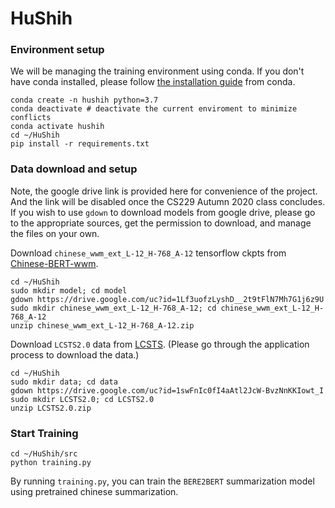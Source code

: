 # HuShih

### Environment setup

We will be managing the training environment using conda. If you don't have conda installed, please follow [the installation guide](https://docs.conda.io/projects/conda/en/latest/user-guide/install/index.html) from conda.

```
conda create -n hushih python=3.7
conda deactivate # deactivate the current enviroment to minimize conflicts
conda activate hushih
cd ~/HuShih
pip install -r requirements.txt
```

### Data download and setup

Note, the google drive link is provided here for convenience of the project. And the link will be disabled once the CS229 Autumn 2020 class concludes. If you wish to use `gdown` to download models from google drive, please go to the appropriate sources, get the permission to download, and manage the files on your own.

Download `chinese_wwm_ext_L-12_H-768_A-12` tensorflow ckpts from [Chinese-BERT-wwm](https://github.com/ymcui/Chinese-BERT-wwm). 

```
cd ~/HuShih
sudo mkdir model; cd model
gdown https://drive.google.com/uc?id=1Lf3uofzLyshD__2t9tFlN7Mh7G1j6z9U
sudo mkdir chinese_wwm_ext_L-12_H-768_A-12; cd chinese_wwm_ext_L-12_H-768_A-12
unzip chinese_wwm_ext_L-12_H-768_A-12.zip
```

Download `LCSTS2.0` data from [LCSTS](http://icrc.hitsz.edu.cn/Article/show/139.html). (Please go through the application process to download the data.)
```
cd ~/HuShih
sudo mkdir data; cd data
gdown https://drive.google.com/uc?id=1swFnIc0fI4aAtl2JcW-BvzNnKKIowt_I
sudo mkdir LCSTS2.0; cd LCSTS2.0
unzip LCSTS2.0.zip
```

### Start Training

```
cd ~/HuShih/src
python training.py
```

By running `training.py`, you can train the `BERE2BERT` summarization model using pretrained chinese summarization.
